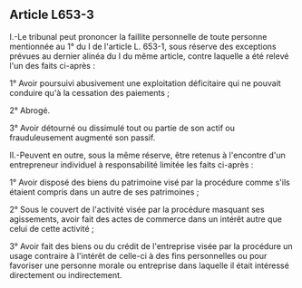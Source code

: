 Article L653-3
----
I.-Le tribunal peut prononcer la faillite personnelle de toute personne
mentionnée au 1° du I de l'article L. 653-1, sous réserve des exceptions prévues
au dernier alinéa du I du même article, contre laquelle a été relevé l'un des
faits ci-après :

1° Avoir poursuivi abusivement une exploitation déficitaire qui ne pouvait
conduire qu'à la cessation des paiements ;

2° Abrogé.

3° Avoir détourné ou dissimulé tout ou partie de son actif ou frauduleusement
augmenté son passif.

II.-Peuvent en outre, sous la même réserve, être retenus à l'encontre d'un
entrepreneur individuel à responsabilité limitée les faits ci-après :

1° Avoir disposé des biens du patrimoine visé par la procédure comme s'ils
étaient compris dans un autre de ses patrimoines ;

2° Sous le couvert de l'activité visée par la procédure masquant ses
agissements, avoir fait des actes de commerce dans un intérêt autre que celui de
cette activité ;

3° Avoir fait des biens ou du crédit de l'entreprise visée par la procédure un
usage contraire à l'intérêt de celle-ci à des fins personnelles ou pour
favoriser une personne morale ou entreprise dans laquelle il était intéressé
directement ou indirectement.
